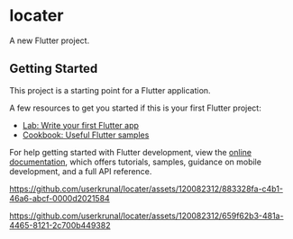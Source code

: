 # locater

A new Flutter project.

## Getting Started

This project is a starting point for a Flutter application.

A few resources to get you started if this is your first Flutter project:

- [Lab: Write your first Flutter app](https://docs.flutter.dev/get-started/codelab)
- [Cookbook: Useful Flutter samples](https://docs.flutter.dev/cookbook)

For help getting started with Flutter development, view the
[online documentation](https://docs.flutter.dev/), which offers tutorials,
samples, guidance on mobile development, and a full API reference.




https://github.com/userkrunal/locater/assets/120082312/883328fa-c4b1-46a6-abcf-0000d2021584





https://github.com/userkrunal/locater/assets/120082312/659f62b3-481a-4465-8121-2c700b449382


